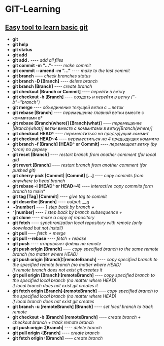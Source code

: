 # GIT-Learning
[Easy tool to learn basic git](https://learngitbranching.js.org/?locale=en_US&DEMO=)<br>
---
- **git**<br>
- **git help**<br>
- **git status**<br>
- **git add**<br>
- **git add .**                                   ---- *add all files*<br>
- **git commit -m "..."**-                        ---- *make commit*<br>
- **git commit --amend -m "..."**                 ---- *make to the last commit*<br>
- **git branch**                                  ---- *check branches status*<br>
- **git branch -D [Branch]**                      ---- *delete branch*<br>
- **git branch [Branch]**                         ---- *create branch*<br>
- **git checkout [Branch or Commit]**             ---- *перейти в ветку*<br>
- **git checkout -b [Branch]**                    ---- *создать и перейти в ветку ("-b"="branch")*<br>
- **git merge**                                   ---- *объединение текущей ветки с ...веток*<br>  
- **git rebase [Branch]**                         ---- *перемещение главной* ветки вместе с коммитами в*<br>
- **git rebase [Branch(where)] [Branch(what)]**   ---- *перемещение [Branch(what)] ветки вместе с коммитами в ветку[Branch(where)]*<br>
- **git checkout HEAD^**                          ---- *переместиться на предыдущий коммит*<br>
- **git checkout HEAD~4**                         ---- *переместиться на 4 предыдущих коммита*<br>
- **git branch -f [Branch] [HEAD^ or Commit]**    ---- *перемещает ветку (by force) по дереву*<br>
- **git reset [Branch]**                          ---- *restart branch from another comment (for local git)*<br>
- **git revert [Branch]**                         ---- *restart branch from another comment (for pushed git)*<br>
- **git cherry-pick [Commit] [Commit] [...]**     ---- *copy commits from anywhere to head branch*<br>
- **git rebase -i [HEAD^ or HEAD~4]**             ---- *interactive copy commits form branch* to main*<br>
- **git tag [Tag] [Commit]**                      ---- *give tag to commit*<br>
- **git describe [Branch]**                       ---- *output: <tag>_<numCommits>_g<hash>*<br>
- **~[number]**                                   ---- *1 step back by branch +*<br>
- **^[number]**                                   ---- *1 step back by branch subsequence +*<br>
- **git clone**                                   ---- *make a copy of repository*<br>
- **git fetch**                                   ---- *synchronization local repository with remote (only download but not install)*<br>
- **git pull**                                    ---- *fetch + merge*<br>
- **git pull --rebase**                           ---- *fetch + rebase*<br>
- **git push**                                    ---- *отправляет файлы на remote*<br>
- **git push origin [Branch]**                    ---- *copy specified branch to the same remote branch (no matter where HEAD)*<br>
- **git push origin [Branch]:[remoteBranch]**     ---- *copy specified branch to the specified remote branch (no matter where HEAD)*<br>
                                                *if remote branch does not exist git creates it*<br>
- **git pull origin [Branch]:[remoteBranch]**     ---- *copy specified branch to the specified local branch (no matter where HEAD)*<br>
                                                *if local branch does not exist git creates it*<br>
- **git fetch origin [Branch]:[remoteBranch]**    ---- *copy specified branch to the specified local branch (no matter where HEAD)*<br>
                                                *if local branch does not exist git creates*<br>
- **git branch -u [remoteBranch] [Branch]**       ---- *set local branch to track remote*<br>
- **git checkout -b [Branch] [remoteBranch]**     ---- *create branch + checkout branch + track remote branch*<br>
- **git push origin :[Branch]**                   ---- *delete branch*<br>
- **git pull origin :[Branch]**                   ---- *create branch*<br>
- **git fetch origin :[Branch]**                  ---- *create branch*<br>

